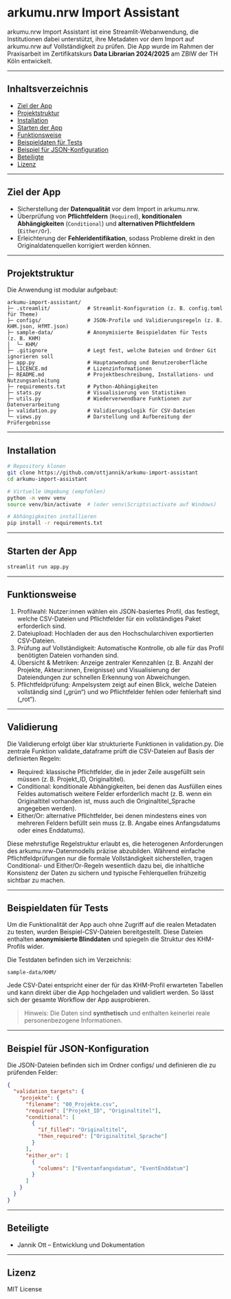 # arkumu.nrw Import Assistant

arkumu.nrw Import Assistant ist eine Streamlit-Webanwendung, die Institutionen dabei unterstützt, ihre Metadaten vor dem Import auf arkumu.nrw auf Vollständigkeit zu prüfen. Die App wurde im Rahmen der Praxisarbeit im Zertifikatskurs **Data Librarian 2024/2025** am ZBIW der TH Köln entwickelt.

---

## Inhaltsverzeichnis

- [Ziel der App](#ziel-der-app)
- [Projektstruktur](#projektstruktur)
- [Installation](#installation)
- [Starten der App](#starten-der-app)
- [Funktionsweise](#funktionsweise)
- [Beispieldaten für Tests](#beispieldaten-für-tests)
- [Beispiel für JSON-Konfiguration](#beispiel-für-json-konfiguration)
- [Beteiligte](#beteiligte)
- [Lizenz](#lizenz)

---

## Ziel der App

- Sicherstellung der **Datenqualität** vor dem Import in arkumu.nrw.
- Überprüfung von **Pflichtfeldern** (`Required`), **konditionalen Abhängigkeiten** (`Conditional`) und **alternativen Pflichtfeldern** (`Either/Or`).
- Erleichterung der **Fehleridentifikation**, sodass Probleme direkt in den Originaldatenquellen korrigiert werden können.

---

## Projektstruktur

Die Anwendung ist modular aufgebaut:

```
arkumu-import-assistant/
├─ .streamlit/            # Streamlit-Konfiguration (z. B. config.toml für Theme)
├─ configs/               # JSON-Profile und Validierungsregeln (z. B. KHM.json, HfMT.json)
├─ sample-data/           # Anonymisierte Beispieldaten für Tests (z. B. KHM)
│  └─ KHM/
├─ .gitignore             # Legt fest, welche Dateien und Ordner Git ignorieren soll
├─ app.py                 # Hauptanwendung und Benutzeroberfläche
├─ LICENCE.md             # Lizenzinformationen
├─ README.md              # Projektbeschreibung, Installations- und Nutzungsanleitung
├─ requirements.txt       # Python-Abhängigkeiten
├─ stats.py               # Visualisierung von Statistiken
├─ utils.py               # Wiederverwendbare Funktionen zur Datenverarbeitung
├─ validation.py          # Validierungslogik für CSV-Dateien
└─ views.py               # Darstellung und Aufbereitung der Prüfergebnisse
```

---

## Installation

```bash
# Repository klonen
git clone https://github.com/ottjannik/arkumu-import-assistant
cd arkumu-import-assistant

# Virtuelle Umgebung (empfohlen)
python -m venv venv
source venv/bin/activate  # (oder venv\Scripts\activate auf Windows)

# Abhängigkeiten installieren
pip install -r requirements.txt
```

---

## Starten der App
```bash
streamlit run app.py
```

---

## Funktionsweise
1.	Profilwahl: Nutzer:innen wählen ein JSON-basiertes Profil, das festlegt, welche CSV-Dateien und Pflichtfelder für ein vollständiges Paket erforderlich sind.
2.	Dateiupload: Hochladen der aus den Hochschularchiven exportierten CSV-Dateien.
3.	Prüfung auf Vollständigkeit: Automatische Kontrolle, ob alle für das Profil benötigten Dateien vorhanden sind.
4.	Übersicht & Metriken: Anzeige zentraler Kennzahlen (z. B. Anzahl der Projekte, Akteur:innen, Ereignisse) und Visualisierung der Dateiendungen zur schnellen Erkennung von Abweichungen.
5.	Pflichtfeldprüfung: Ampelsystem zeigt auf einen Blick, welche Dateien vollständig sind („grün“) und wo Pflichtfelder fehlen oder fehlerhaft sind („rot“).

---

## Validierung
Die Validierung erfolgt über klar strukturierte Funktionen in validation.py. Die zentrale Funktion validate_dataframe prüft die CSV-Dateien auf Basis der definierten Regeln:
- Required: klassische Pflichtfelder, die in jeder Zeile ausgefüllt sein müssen (z. B. Projekt_ID, Originaltitel).
- Conditional: konditionale Abhängigkeiten, bei denen das Ausfüllen eines Feldes automatisch weitere Felder erforderlich macht (z. B. wenn ein Originaltitel vorhanden ist, muss auch die Originaltitel_Sprache angegeben werden).
- Either/Or: alternative Pflichtfelder, bei denen mindestens eines von mehreren Feldern befüllt sein muss (z. B. Angabe eines Anfangsdatums oder eines Enddatums).

Diese mehrstufige Regelstruktur erlaubt es, die heterogenen Anforderungen des arkumu.nrw-Datenmodells präzise abzubilden. Während einfache Pflichtfeldprüfungen nur die formale Vollständigkeit sicherstellen, tragen Conditional- und Either/Or-Regeln wesentlich dazu bei, die inhaltliche Konsistenz der Daten zu sichern und typische Fehlerquellen frühzeitig sichtbar zu machen.

---

## Beispieldaten für Tests

Um die Funktionalität der App auch ohne Zugriff auf die realen Metadaten zu testen, wurden Beispiel-CSV-Dateien bereitgestellt. Diese Dateien enthalten **anonymisierte Blinddaten** und spiegeln die Struktur des KHM-Profils wider.

Die Testdaten befinden sich im Verzeichnis:
```
sample-data/KHM/
```

Jede CSV-Datei entspricht einer der für das KHM-Profil erwarteten Tabellen und kann direkt über die App hochgeladen und validiert werden. So lässt sich der gesamte Workflow der App ausprobieren.

> Hinweis: Die Daten sind **synthetisch** und enthalten keinerlei reale personenbezogene Informationen.

---

## Beispiel für JSON-Konfiguration

Die JSON-Dateien befinden sich im Ordner configs/ und definieren die zu prüfenden Felder:
```json
{
  "validation_targets": {
    "projekte": {
      "filename": "00_Projekte.csv",
      "required": ["Projekt_ID", "Originaltitel"],
      "conditional": [
        {
          "if_filled": "Originaltitel",
          "then_required": ["Originaltitel_Sprache"]
        }
      ],
      "either_or": [
        {
          "columns": ["Eventanfangsdatum", "EventEnddatum"]
        }
      ]
    }
  }
}
```

--- 

## Beteiligte
- Jannik Ott – Entwicklung und Dokumentation

--- 

## Lizenz
MIT License
